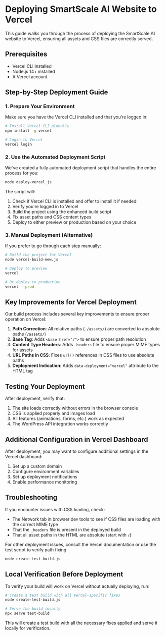 # Deploying SmartScale AI Website to Vercel

This guide walks you through the process of deploying the SmartScale AI website to Vercel, ensuring all assets and CSS files are correctly served.

## Prerequisites

- Vercel CLI installed
- Node.js 14+ installed
- A Vercel account

## Step-by-Step Deployment Guide

### 1. Prepare Your Environment

Make sure you have the Vercel CLI installed and that you're logged in:

```bash
# Install Vercel CLI globally
npm install -g vercel

# Login to Vercel
vercel login
```

### 2. Use the Automated Deployment Script

We've created a fully automated deployment script that handles the entire process for you:

```bash
node deploy-vercel.js
```

The script will:

1. Check if Vercel CLI is installed and offer to install it if needed
2. Verify you're logged in to Vercel
3. Build the project using the enhanced build script
4. Fix asset paths and CSS content types
5. Deploy to either preview or production based on your choice

### 3. Manual Deployment (Alternative)

If you prefer to go through each step manually:

```bash
# Build the project for Vercel
node vercel-build-new.js

# Deploy to preview
vercel

# Or deploy to production
vercel --prod
```

## Key Improvements for Vercel Deployment

Our build process includes several key improvements to ensure proper operation on Vercel:

1. **Path Correction**: All relative paths (`./assets/`) are converted to absolute paths (`/assets/`)
2. **Base Tag**: Adds `<base href="/">` to ensure proper path resolution
3. **Content Type Headers**: Adds `_headers` file to ensure proper MIME types for assets
4. **URL Paths in CSS**: Fixes `url()` references in CSS files to use absolute paths
5. **Deployment Indication**: Adds `data-deployment="vercel"` attribute to the HTML tag

## Testing Your Deployment

After deployment, verify that:

1. The site loads correctly without errors in the browser console
2. CSS is applied properly and images load
3. All features (animations, forms, etc.) work as expected
4. The WordPress API integration works correctly

## Additional Configuration in Vercel Dashboard

After deployment, you may want to configure additional settings in the Vercel dashboard:

1. Set up a custom domain
2. Configure environment variables
3. Set up deployment notifications
4. Enable performance monitoring

## Troubleshooting

If you encounter issues with CSS loading, check:

- The Network tab in browser dev tools to see if CSS files are loading with the correct MIME type
- That the `_headers` file is present in the deployed build
- That all asset paths in the HTML are absolute (start with `/`)

For other deployment issues, consult the Vercel documentation or use the test script to verify path fixing:

```bash
node create-test-build.js
```

## Local Verification Before Deployment

To verify your build will work on Vercel without actually deploying, run:

```bash
# Create a test build with all Vercel-specific fixes
node create-test-build.js

# Serve the build locally
npx serve test-build
```

This will create a test build with all the necessary fixes applied and serve it locally for verification.
